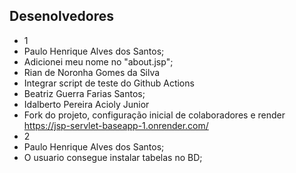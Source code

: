 ## Desenolvedores
- 1
- Paulo Henrique Alves dos Santos;
- Adicionei meu nome no "about.jsp";
- Rian de Noronha Gomes da Silva
- Integrar script de teste do Github Actions
- Beatriz Guerra Farias Santos;
- Idalberto Pereira Acioly Junior
- Fork do projeto, configuração inicial de colaboradores e render https://jsp-servlet-baseapp-1.onrender.com/
- 2
- Paulo Henrique Alves dos Santos;
- O usuario consegue instalar tabelas no BD;